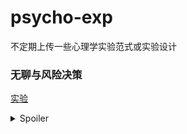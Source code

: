 # psycho-exp

不定期上传一些心理学实验范式或实验设计

### 无聊与风险决策
[实验](https://dg-han.github.io/psycho-exp/2106001)
<details>
<summary>Spoiler</summary>

结论：状态无聊有可能会增加风险偏好，详情可进一步参见[文章](https://dg-han.github.io/psycho-exp/2106001/paper.pdf)
</details>
